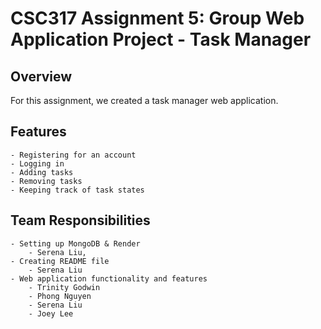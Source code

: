 # CSC317 Assignment 5: Group Web Application Project - Task Manager

## Overview

For this assignment, we created a task manager web application.

## Features
    - Registering for an account
    - Logging in
    - Adding tasks
    - Removing tasks
    - Keeping track of task states

## Team Responsibilities
    - Setting up MongoDB & Render 
        - Serena Liu, 
    - Creating README file 
        - Serena Liu
    - Web application functionality and features
        - Trinity Godwin
        - Phong Nguyen
        - Serena Liu
        - Joey Lee
